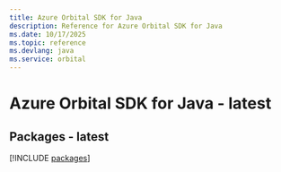 ```yaml
---
title: Azure Orbital SDK for Java
description: Reference for Azure Orbital SDK for Java
ms.date: 10/17/2025
ms.topic: reference
ms.devlang: java
ms.service: orbital
---
```

# Azure Orbital SDK for Java - latest
## Packages - latest
[!INCLUDE [packages](orbital-index.md)]